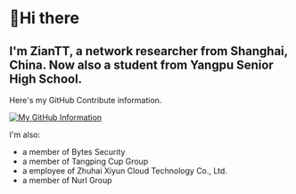 # 👋Hi there
## I'm  ZianTT, a network researcher from Shanghai, China. Now also a student from Yangpu Senior High School.

Here's my GitHub Contribute information.

[![My GitHub Information](https://github-readme-stats.vercel.app/api?username=ZianTT&count_private=true&locale=cn&show_icons=true)]()

I'm also:
- a member of Bytes Security
- a member of Tangping Cup Group
- a employee of Zhuhai Xiyun Cloud Technology Co., Ltd.
- a member of Nurl Group



